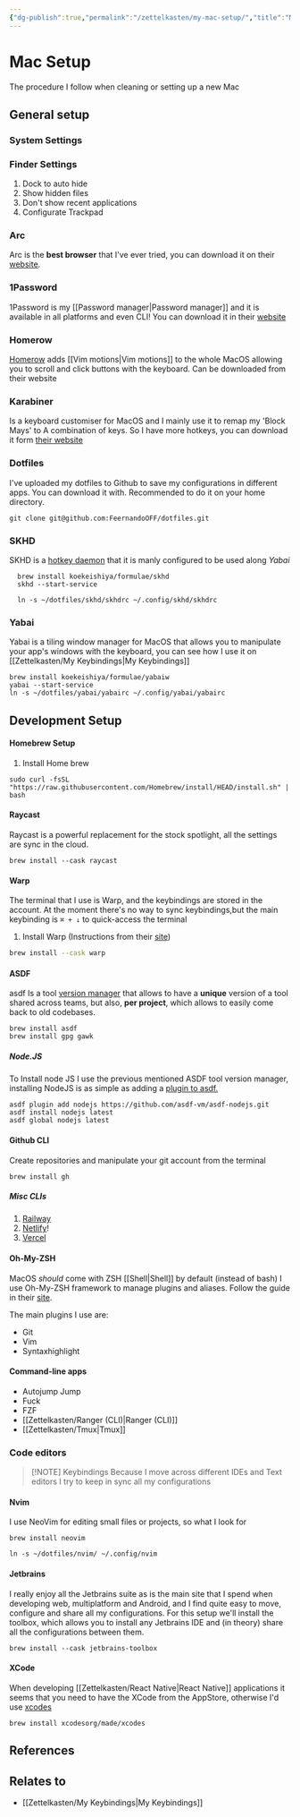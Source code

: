 ```yaml
---
{"dg-publish":true,"permalink":"/zettelkasten/my-mac-setup/","title":"My Mac Setup","tags":["core/tech","outputs/ideas","status/done"],"created":"2023-01-23T11:06:40.000+00:00"}
---
```



# Mac Setup

The procedure I follow when cleaning or setting up a new Mac

## General setup
### System Settings

### Finder Settings

1. Dock to auto hide
2. Show hidden files
3. Don't show recent applications
4. Configurate Trackpad
### Arc

Arc is the **best browser** that I've ever tried, you can download it on their [website](https://arc.net/).

### 1Password

1Password is my [[Password manager\|Password manager]] and it is available in all platforms and even CLI! You can download it in their [website](https://1password.com/downloads/command-line/)


### Homerow
[Homerow](https://www.homerow.app/) adds [[Vim motions\|Vim motions]] to the whole MacOS allowing you to scroll and click buttons with the keyboard. Can be downloaded from their website

### Karabiner
Is a keyboard customiser for MacOS and I mainly use it to remap my 'Block Mays' to A combination of keys. So I have more hotkeys, you can download it form [their website](https://karabiner-elements.pqrs.org/docs/getting-started/installation/)


### Dotfiles

I've uploaded my dotfiles to Github to save my configurations in different apps. You can download it with. Recommended to do it on your home directory.
```
git clone git@github.com:FeernandoOFF/dotfiles.git
```

### SKHD

SKHD is a [hotkey daemon](https://github.com/koekeishiya/skhd) that it is manly configured to be used along *Yabai*
```
  brew install koekeishiya/formulae/skhd
  skhd --start-service
  
  ln -s ~/dotfiles/skhd/skhdrc ~/.config/skhd/skhdrc
```
### Yabai

Yabai is a tiling window manager for MacOS that allows you to manipulate your app's windows with the keyboard, you can see how I use it on [[Zettelkasten/My Keybindings\|My Keybindings]]

```
brew install koekeishiya/formulae/yabaiw
yabai --start-service
ln -s ~/dotfiles/yabai/yabairc ~/.config/yabai/yabairc
```

## Development Setup

#### Homebrew Setup
1. Install Home brew

```
sudo curl -fsSL "https://raw.githubusercontent.com/Homebrew/install/HEAD/install.sh" | bash
```

#### Raycast
Raycast is a powerful replacement for the stock spotlight, all the settings are sync in the cloud.

``` 
brew install --cask raycast
```
#### Warp
The terminal that I use is Warp, and the keybindings are stored in the account.
At the moment there's no way to sync keybindings,but the main keybinding is `⌘ + ↓` to quick-access the terminal

1. Install Warp (Instructions from their [site](https://www.warp.dev/))

```bash
brew install --cask warp
```

#### ASDF
asdf Is a tool [version manager](https://asdf-vm.com/guide/introduction.html) that allows to have a **unique** version of a tool shared across teams, but also, **per project**, which allows to easily come back to old codebases.

```
brew install asdf
brew install gpg gawk
```
##### Node.JS
To Install node JS I use the previous mentioned ASDF tool version manager, installing NodeJS is as simple as adding a [plugin to asdf.](https://github.com/asdf-vm/asdf-nodejs)

```
asdf plugin add nodejs https://github.com/asdf-vm/asdf-nodejs.git
asdf install nodejs latest
asdf global nodejs latest
```


#### Github CLI
Create repositories and manipulate your git account from the terminal

```
brew install gh
```
##### Misc CLIs
1. [Railway](https://docs.railway.app/develop/cli)
2. [Netlify](https://docs.netlify.com/cli/get-started/)!
3. [Vercel](https://vercel.com/docs/cli)

#### Oh-My-ZSH
MacOS *should* come with ZSH [[Shell\|Shell]] by default (instead of bash) I use Oh-My-ZSH framework to manage plugins and aliases. Follow the guide in their [site](https://github.com/ohmyzsh/ohmyzsh/wiki).

The main plugins I use are:
- Git
- Vim
- Syntaxhighlight
#### Command-line apps
- Autojump Jump
- Fuck
- FZF
-  [[Zettelkasten/Ranger (CLI)\|Ranger (CLI)]] 
- [[Zettelkasten/Tmux\|Tmux]]

### Code editors

> [!NOTE] Keybindings
> Because I move across different IDEs and Text editors I try to keep in sync all my configurations 


#### Nvim
I use NeoVim for editing small files or projects, so what I look for 
```
brew install neovim

ln -s ~/dotfiles/nvim/ ~/.config/nvim
```

#### Jetbrains
I really enjoy all the Jetbrains suite as is the main site that I spend when developing web, multiplatform and Android, and I find quite easy to move, configure and share all my configurations.
For this setup we'll install the toolbox, which  allows you to install any Jetbrains IDE and (in theory) share all the configurations between them.

```
brew install --cask jetbrains-toolbox
```

#### XCode
When developing [[Zettelkasten/React Native\|React Native]] applications it seems that you need to have the XCode from the AppStore, otherwise I'd use [xcodes](https://github.com/XcodesOrg/xcodes)

```
brew install xcodesorg/made/xcodes
```

## References

## Relates to
- [[Zettelkasten/My Keybindings\|My Keybindings]]
